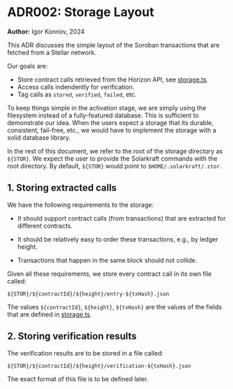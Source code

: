 # ADR002: Storage Layout

**Author:** Igor Konnov, 2024

This ADR discusses the simple layout of the Soroban transactions that are
fetched from a Stellar network.

Our goals are:

 - Store contract calls retrieved from the Horizon API, see [storage.ts][].
 - Access calls indendently for verification.
 - Tag calls as `stored`, `verified`, `failed`, etc.

To keep things simple in the activation stage, we are simply using the
filesystem instead of a fully-featured database. This is sufficient to
demonstrate our idea.  When the users expect a storage that its durable,
consistent, fail-free, etc., we would have to implement the storage with a solid
database library.

In the rest of this document, we refer to the root of the storage directory as
`${STOR}`. We expect the user to provide the Solarkraft commands with the
root directory. By default, `${STOR}` would point to
`$HOME/.solarkraft/.stor`.

## 1. Storing extracted calls

We have the following requirements to the storage:

 - It should support contract calls (from transactions) that are extracted for
   different contracts.
 
 - It should be relatively easy to order these transactions, e.g., by ledger height.

 - Transactions that happen in the same block should not collide.


Given all these requirements, we store every contract call in its own file called:

```
${STOR}/${contractId}/${height}/entry-${txHash}.json
```

The values `${contractId}`, `${height}`, `${txHash}` are the values of the
fields that are defined in [storage.ts][].

## 2. Storing verification results

The verification results are to be stored in a file called:

```
${STOR}/${contractId}/${height}/verification-${txHash}.json
```

The exact format of this file is to be defined later.



[storage.ts]: https://github.com/freespek/solarkraft/blob/main/solarkraft/src/fetcher/storage.ts